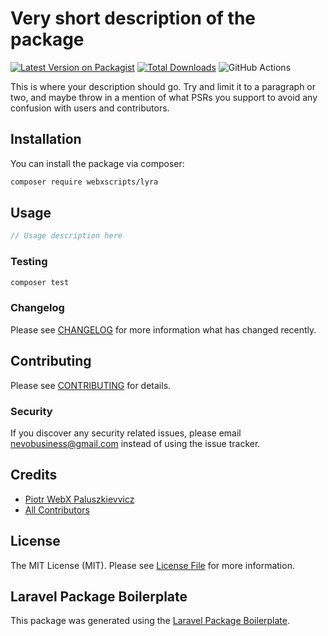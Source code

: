 # Very short description of the package

[![Latest Version on Packagist](https://img.shields.io/packagist/v/webxscripts/lyra.svg?style=flat-square)](https://packagist.org/packages/webxscripts/lyra)
[![Total Downloads](https://img.shields.io/packagist/dt/webxscripts/lyra.svg?style=flat-square)](https://packagist.org/packages/webxscripts/lyra)
![GitHub Actions](https://github.com/webxscripts/lyra/actions/workflows/main.yml/badge.svg)

This is where your description should go. Try and limit it to a paragraph or two, and maybe throw in a mention of what PSRs you support to avoid any confusion with users and contributors.

## Installation

You can install the package via composer:

```bash
composer require webxscripts/lyra
```

## Usage

```php
// Usage description here
```

### Testing

```bash
composer test
```

### Changelog

Please see [CHANGELOG](CHANGELOG.md) for more information what has changed recently.

## Contributing

Please see [CONTRIBUTING](CONTRIBUTING.md) for details.

### Security

If you discover any security related issues, please email nevobusiness@gmail.com instead of using the issue tracker.

## Credits

-   [Piotr WebX Paluszkievvicz](https://github.com/webxscripts)
-   [All Contributors](../../contributors)

## License

The MIT License (MIT). Please see [License File](LICENSE.md) for more information.

## Laravel Package Boilerplate

This package was generated using the [Laravel Package Boilerplate](https://laravelpackageboilerplate.com).
